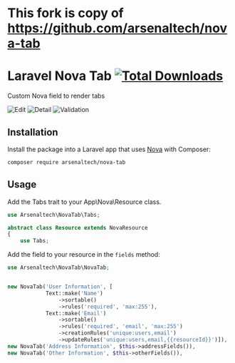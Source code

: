# This fork is copy of https://github.com/arsenaltech/nova-tab

# Laravel Nova Tab [![Total Downloads](https://poser.pugx.org/arsenaltech/nova-tab/downloads)](https://packagist.org/packages/arsenaltech/nova-tab)


Custom Nova field to render tabs

![Edit](http://take.ms/MFDjX)
![Detail](http://take.ms/44q7f)
![Validation](http://take.ms/S6hZI)

## Installation

Install the package into a Laravel app that uses [Nova](https://nova.laravel.com) with Composer:

```bash
composer require arsenaltech/nova-tab
```

## Usage

Add the Tabs trait to your App\Nova\Resource class.

```php
use Arsenaltech\NovaTab\Tabs;

abstract class Resource extends NovaResource
{
    use Tabs;
```

Add the field to your resource in the `fields` method:

```php
use Arsenaltech\NovaTab\NovaTab;


new NovaTab('User Information', [
            Text::make('Name')
                ->sortable()
                ->rules('required', 'max:255'),
            Text::make('Email')
                ->sortable()
                ->rules('required', 'email', 'max:255')
                ->creationRules('unique:users,email')
                ->updateRules('unique:users,email,{{resourceId}}')]),
new NovaTab('Address Information', $this->addressFields()),
new NovaTab('Other Information', $this->otherFields()),


```


